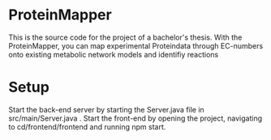 # ProteinMapper
This is the source code for the project of a bachelor's thesis. With the ProteinMapper, you can map experimental Proteindata through EC-numbers onto existing metabolic network models and identifiy reactions

# Setup
Start the back-end server by starting the Server.java file in src/main/Server.java . Start the front-end by opening the project, navigating to cd/frontend/frontend and running npm start.
